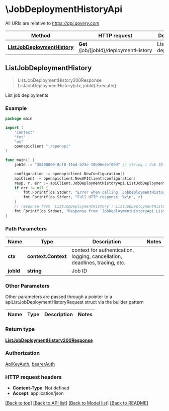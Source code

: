 # \JobDeploymentHistoryApi

All URIs are relative to *https://api.qovery.com*

Method | HTTP request | Description
------------- | ------------- | -------------
[**ListJobDeploymentHistory**](JobDeploymentHistoryApi.md#ListJobDeploymentHistory) | **Get** /job/{jobId}/deploymentHistory | List job deployments



## ListJobDeploymentHistory

> ListJobDeploymentHistory200Response ListJobDeploymentHistory(ctx, jobId).Execute()

List job deployments



### Example

```go
package main

import (
    "context"
    "fmt"
    "os"
    openapiclient "./openapi"
)

func main() {
    jobId := "38400000-8cf0-11bd-b23e-10b96e4ef00d" // string | Job ID

    configuration := openapiclient.NewConfiguration()
    apiClient := openapiclient.NewAPIClient(configuration)
    resp, r, err := apiClient.JobDeploymentHistoryApi.ListJobDeploymentHistory(context.Background(), jobId).Execute()
    if err != nil {
        fmt.Fprintf(os.Stderr, "Error when calling `JobDeploymentHistoryApi.ListJobDeploymentHistory``: %v\n", err)
        fmt.Fprintf(os.Stderr, "Full HTTP response: %v\n", r)
    }
    // response from `ListJobDeploymentHistory`: ListJobDeploymentHistory200Response
    fmt.Fprintf(os.Stdout, "Response from `JobDeploymentHistoryApi.ListJobDeploymentHistory`: %v\n", resp)
}
```

### Path Parameters


Name | Type | Description  | Notes
------------- | ------------- | ------------- | -------------
**ctx** | **context.Context** | context for authentication, logging, cancellation, deadlines, tracing, etc.
**jobId** | **string** | Job ID | 

### Other Parameters

Other parameters are passed through a pointer to a apiListJobDeploymentHistoryRequest struct via the builder pattern


Name | Type | Description  | Notes
------------- | ------------- | ------------- | -------------


### Return type

[**ListJobDeploymentHistory200Response**](ListJobDeploymentHistory200Response.md)

### Authorization

[ApiKeyAuth](../README.md#ApiKeyAuth), [bearerAuth](../README.md#bearerAuth)

### HTTP request headers

- **Content-Type**: Not defined
- **Accept**: application/json

[[Back to top]](#) [[Back to API list]](../README.md#documentation-for-api-endpoints)
[[Back to Model list]](../README.md#documentation-for-models)
[[Back to README]](../README.md)

